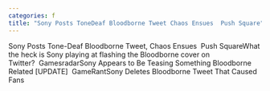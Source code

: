 ```yaml
---
categories: f
title: "Sony Posts ToneDeaf Bloodborne Tweet Chaos Ensues  Push Square"
---
```

Sony Posts Tone-Deaf Bloodborne Tweet, Chaos Ensues&nbsp;&nbsp;Push SquareWhat the heck is Sony playing at flashing the Bloodborne cover on Twitter?&nbsp;&nbsp;GamesradarSony Appears to Be Teasing Something Bloodborne Related [UPDATE]&nbsp;&nbsp;GameRantSony Deletes Bloodborne Tweet That Caused Fans
